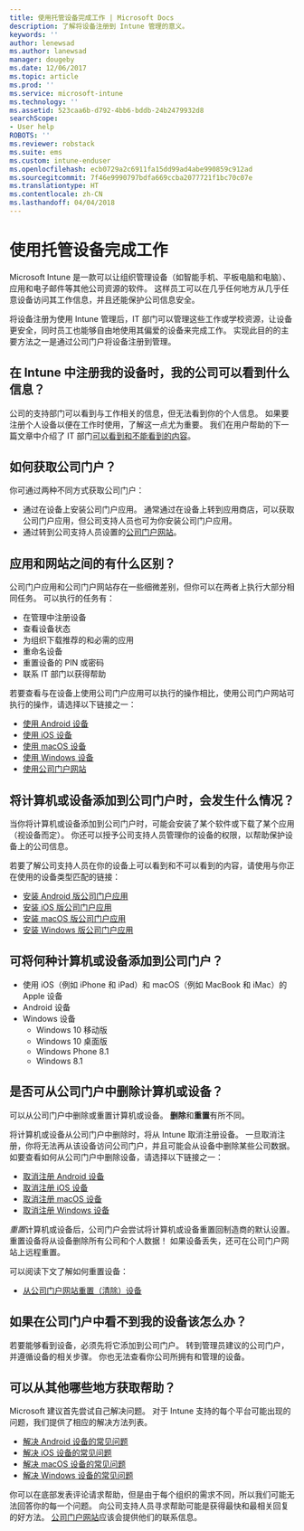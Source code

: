 ```yaml
---
title: 使用托管设备完成工作 | Microsoft Docs
description: 了解将设备注册到 Intune 管理的意义。
keywords: ''
author: lenewsad
ms.author: lanewsad
manager: dougeby
ms.date: 12/06/2017
ms.topic: article
ms.prod: ''
ms.service: microsoft-intune
ms.technology: ''
ms.assetid: 523caa6b-d792-4bb6-bddb-24b2479932d8
searchScope:
- User help
ROBOTS: ''
ms.reviewer: robstack
ms.suite: ems
ms.custom: intune-enduser
ms.openlocfilehash: ecb0729a2c6911fa15dd99ad4abe990859c912ad
ms.sourcegitcommit: 7f46e9990797bdfa669ccba2077721f1bc70c07e
ms.translationtype: HT
ms.contentlocale: zh-CN
ms.lasthandoff: 04/04/2018
---
```

# <a name="use-managed-devices-to-get-work-done"></a>使用托管设备完成工作
Microsoft Intune 是一款可以让组织管理设备（如智能手机、平板电脑和电脑）、应用和电子邮件等其他公司资源的软件。 这样员工可以在几乎任何地方从几乎任意设备访问其工作信息，并且还能保护公司信息安全。

将设备注册为使用 Intune 管理后，IT 部门可以管理这些工作或学校资源，让设备更安全，同时员工也能够自由地使用其偏爱的设备来完成工作。 实现此目的的主要方法之一是通过公司门户将设备注册到管理。

## <a name="what-information-can-my-company-see-when-i-enroll-my-device-in-intune"></a>在 Intune 中注册我的设备时，我的公司可以看到什么信息？
公司的支持部门可以看到与工作相关的信息，但无法看到你的个人信息。 如果要注册个人设备以便在工作时使用，了解这一点尤为重要。 我们在用户帮助的下一篇文章中介绍了 IT 部门[可以看到和不能看到的内容](what-info-can-your-company-see-when-you-enroll-your-device-in-intune.md)。

## <a name="how-do-i-get-the-company-portal"></a>如何获取公司门户？
你可通过两种不同方式获取公司门户：

- 通过在设备上安装公司门户应用。 通常通过在设备上转到应用商店，可以获取公司门户应用，但公司支持人员也可为你安装公司门户应用。
- 通过转到公司支持人员设置的[公司门户网站](https://portal.manage.microsoft.com#HelpDeskDialog)。

## <a name="whats-the-difference-between-the-app-and-the-website"></a>应用和网站之间的有什么区别？
公司门户应用和公司门户网站存在一些细微差别，但你可以在两者上执行大部分相同任务。 可以执行的任务有：

- 在管理中注册设备
- 查看设备状态
- 为组织下载推荐的和必需的应用
- 重命名设备
- 重置设备的 PIN 或密码
- 联系 IT 部门以获得帮助

若要查看与在设备上使用公司门户应用可以执行的操作相比，使用公司门户网站可执行的操作，请选择以下链接之一：

- [使用 Android 设备](using-your-android-device-with-intune.md)
- [使用 iOS 设备](using-your-ios-device-with-intune.md)
- [使用 macOS 设备](using-your-macos-device-with-intune.md)
- [使用 Windows 设备](using-your-windows-device-with-intune.md)
- [使用公司门户网站](using-the-intune-company-portal-website.md)

## <a name="what-happens-when-you-add-a-computer-or-device-to-the-company-portal"></a>将计算机或设备添加到公司门户时，会发生什么情况？
当你将计算机或设备添加到公司门户时，可能会安装了某个软件或下载了某个应用（视设备而定）。 你还可以授予公司支持人员管理你的设备的权限，以帮助保护设备上的公司信息。

若要了解公司支持人员在你的设备上可以看到和不可以看到的内容，请使用与你正在使用的设备类型匹配的链接：

- [安装 Android 版公司门户应用](what-happens-if-you-install-the-company-portal-app-and-enroll-your-device-in-intune-android.md)
- [安装 iOS 版公司门户应用](what-happens-if-you-install-the-company-portal-app-and-enroll-your-device-in-intune-ios.md)
- [安装 macOS 版公司门户应用](what-happens-if-you-install-the-company-portal-app-and-enroll-your-device-in-intune-macos.md)
- [安装 Windows 版公司门户应用](what-happens-if-you-install-the-company-portal-app-and-enroll-your-device-in-intune-windows10.md)

## <a name="what-kind-of-computers-or-devices-can-you-add-to-the-company-portal"></a>可将何种计算机或设备添加到公司门户？
-   使用 iOS（例如 iPhone 和 iPad）和 macOS（例如 MacBook 和 iMac）的 Apple 设备
-   Android 设备
-   Windows 设备
    -   Windows 10 移动版
    -   Windows 10 桌面版
    -   Windows Phone 8.1
    -   Windows 8.1

## <a name="can-you-remove-a-computer-or-device-from-the-company-portal"></a>是否可从公司门户中删除计算机或设备？
可以从公司门户中删除或重置计算机或设备。 **删除**和**重置**有所不同。

将计算机或设备从公司门户中删除时，将从 Intune 取消注册设备。 一旦取消注册，你将无法再从该设备访问公司门户，并且可能会从设备中删除某些公司数据。 如要查看如何从公司门户中删除设备，请选择以下链接之一：

- [取消注册 Android 设备](unenroll-your-device-from-intune-android.md)
- [取消注册 iOS 设备](unenroll-your-device-from-intune-ios.md)
- [取消注册 macOS 设备](unenroll-your-device-from-intune-macos.md)
- [取消注册 Windows 设备](unenroll-your-device-from-intune-windows.md)

*重置*计算机或设备后，公司门户会尝试将计算机或设备重置回制造商的默认设置。 重置设备将从设备删除所有公司和个人数据！ 如果设备丢失，还可在公司门户网站上远程重置。

可以阅读下文了解如何重置设备：

- [从公司门户网站重置（清除）设备](reset-erase-your-device-cpwebsite.md)

## <a name="what-if-i-cant-see-my-device-in-the-company-portal"></a>如果在公司门户中看不到我的设备该怎么办？
若要能够看到设备，必须先将它添加到公司门户。 转到管理员建议的公司门户，并遵循设备的相关步骤。 你也无法查看你公司所拥有和管理的设备。

## <a name="where-else-can-i-go-for-help"></a>可以从其他哪些地方获取帮助？
Microsoft 建议首先尝试自己解决问题。 对于 Intune 支持的每个平台可能出现的问题，我们提供了相应的解决方法列表。

- [解决 Android 设备的常见问题](troubleshoot-your-device-android.md)
- [解决 iOS 设备的常见问题](troubleshoot-your-device-ios.md)
- [解决 macOS 设备的常见问题](troubleshoot-your-device-macos.md)
- [解决 Windows 设备的常见问题](troubleshoot-your-device-windows.md)

你可以在底部发表评论请求帮助，但是由于每个组织的需求不同，所以我们可能无法回答你的每一个问题。 向公司支持人员寻求帮助可能是获得最快和最相关回复的好方法。 [公司门户网站](https://portal.manage.microsoft.com#HelpDeskDialog)应该会提供他们的联系信息。
